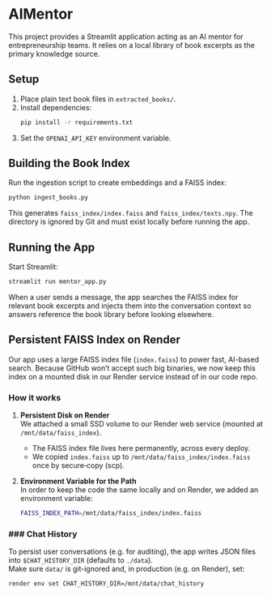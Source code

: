 # AIMentor

This project provides a Streamlit application acting as an AI mentor for entrepreneurship teams. It relies on a local library of book excerpts as the primary knowledge source.

## Setup

1. Place plain text book files in `extracted_books/`.
2. Install dependencies:
   ```bash
   pip install -r requirements.txt
   ```
3. Set the `OPENAI_API_KEY` environment variable.

## Building the Book Index

Run the ingestion script to create embeddings and a FAISS index:

```bash
python ingest_books.py
```

This generates `faiss_index/index.faiss` and `faiss_index/texts.npy`. The directory is ignored by Git and must exist locally before running the app.

## Running the App

Start Streamlit:

```bash
streamlit run mentor_app.py
```

When a user sends a message, the app searches the FAISS index for relevant book excerpts and injects them into the conversation context so answers reference the book library before looking elsewhere.
## Persistent FAISS Index on Render

Our app uses a large FAISS index file (`index.faiss`) to power fast, AI-based search. Because GitHub won’t accept such big binaries, we now keep this index on a mounted disk in our Render service instead of in our code repo.

### How it works

1. **Persistent Disk on Render**  
   We attached a small SSD volume to our Render web service (mounted at `/mnt/data/faiss_index`).  
   - The FAISS index file lives here permanently, across every deploy.  
   - We copied `index.faiss` up to `/mnt/data/faiss_index/index.faiss` once by secure‐copy (scp).  

2. **Environment Variable for the Path**  
   In order to keep the code the same locally and on Render, we added an environment variable:
   ```bash
   FAISS_INDEX_PATH=/mnt/data/faiss_index/index.faiss


###   ### Chat History  
To persist user conversations (e.g. for auditing), the app writes JSON files into `$CHAT_HISTORY_DIR` (defaults to `./data`).  
Make sure `data/` is git-ignored and, in production (e.g. on Render), set:
```bash
render env set CHAT_HISTORY_DIR=/mnt/data/chat_history

